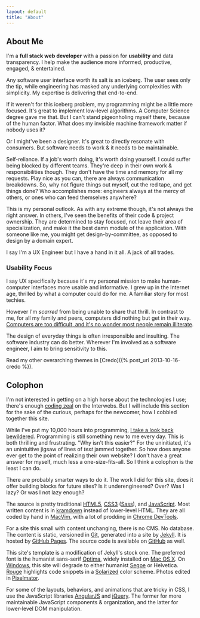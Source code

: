 ```yaml
---
layout: default
title: "About"
---
```


## About Me

I'm a **full stack web developer** with a passion for **usability** and data
transparency. I help make the audience more informed, productive, engaged, &
entertained.

Any software user interface worth its salt is an iceberg. The user sees only
the tip, while engineering has masked any underlying complexities with
simplicity. My expertise is delivering that end-to-end.

If it weren't for this iceberg problem, my programming might be a little more
focused. It's great to implement low-level algorithms. A Computer Science
degree gave me that. But I can't stand pigeonholing myself there, because of
the human factor. What does my invisible machine framework matter if nobody
uses it?

Or I might've been a designer. It's great to directly resonate with consumers.
But software needs to work & it needs to be maintainable.

Self-reliance. If a job's worth doing, it's worth doing yourself. I could
suffer being blocked by different teams. They're deep in their own work &
responsibilities though. They don't have the time and memory for all my
requests. Play nice as you can, there are always communication breakdowns. So,
why not figure things out myself, cut the red tape, and get things done? Who
accomplishes more: engineers always at the mercy of others, or ones who can
feed themselves anywhere?

This is my personal outlook. As with any extreme though, it's not always the
right answer. In others, I've seen the benefits of their code & project
ownership. They are determined to stay focused, not leave their area of
specialization, and make it the best damn module of the application. With
someone like me, you might get design-by-committee, as opposed to design by a
domain expert.

I say I'm a UX Engineer but I have a hand in it all. A jack of all trades.

### Usability Focus

I say UX specifically because it's my personal mission to make human-computer
interfaces more usable and informative. I grew up in the Internet age, thrilled
by what a computer could do for me. A familiar story for most techies.

However I'm *scarred* from being unable to share that thrill. In contrast to
me, for all my family and peers, computers did nothing but get in their way.
[Computers are too difficult, and it's no wonder most people remain
illiterate](http://studiotendra.com/2013/08/14/computers-are-both-too-difficult-and-people-are-computer-illiterate/).

The design of everyday things is often irresponsible and insulting. The
software industry can do better. Wherever I'm involved as a software engineer,
I aim to bring sensitivity to this.

Read my other overarching themes in [Credo]({% post_url 2013-10-16-credo %}).

## Colophon

<aside>
  <p>
    I'm not interested in getting on a high horse about the technologies I use;
    there's enough <a href="http://prog21.dadgum.com/128.html">coding zeal</a>
    on the Interwebs. But I will include this section for the sake of the
    curious, perhaps for the newcomer, how I cobbled together this site.
  </p>

  <p>
    While I've put my 10,000 hours into programming, <a
    href="http://vimeo.com/71278954">I take a look back bewildered</a>.
    Programming is still something new to me every day. This is both thrilling
    and frustrating. "Why isn't this easier?" For the uninitiated, it's an
    unintuitive jigsaw of lines of <em>text</em> jammed together. So how does
    anyone ever get to the point of realizing their own website? I don't have a
    great answer for myself, much less a one-size-fits-all. So I think a
    colophon is the least I can do.
  </p>

  <p>
    There are probably smarter ways to do it. The work I did for this site,
    does it offer building blocks for future sites? Is it underengineered?
    Over? Was I lazy? Or was I not lazy enough?
  </p>
</aside>

The source is pretty traditional
[HTML5](http://www.abookapart.com/products/html5-for-web-designers),
[CSS3](http://www.abookapart.com/products/css3-for-web-designers)
([Sass](http://sass-lang.com/)), and
[JavaScript](http://www.amazon.com/JavaScript-Good-Parts-Douglas-Crockford/dp/0596517742).
Most written content is in
[kramdown](http://kramdown.gettalong.org/) instead of lower-level
HTML. They are all coded by hand in
[MacVim](https://code.google.com/p/macvim/), with a lot of prodding in [Chrome
DevTools](http://www.google.com/chrome/).

<!-- Content -->

For a site this small with content unchanging, there is no CMS. No database.
The content is static, versioned in [Git](http://git-scm.com/), generated into
a site by [Jekyll](http://jekyllrb.com/). It is hosted by [GitHub
Pages](http://pages.github.com/). The source code is available on
[GitHub](http://github.com/john-kurkowski/john-kurkowski.github.io) as well.

<!-- Style -->

This site's template is a modification of Jekyll's stock one. The preferred
font is the humanist sans-serif [Optima](http://en.wikipedia.org/wiki/Optima),
widely installed on [Mac OS X](http://www.apple.com/osx/). On
[Windows](http://windows.microsoft.com/en-us/windows/home), this site will
degrade to either humanist [Segoe](http://en.wikipedia.org/wiki/Segoe) or
Helvetica. [Rouge](https://github.com/jneen/rouge) highlights
code snippets in a [Solarized](http://ethanschoonover.com/solarized) color
scheme. Photos edited in [Pixelmator](http://www.pixelmator.com/).

<!-- Behavior -->

For some of the layouts, behaviors, and animations that are tricky in CSS, I
use the JavaScript libraries [AngularJS](http://angularjs.org/) and
[jQuery](http://jquery.com/). The former for more maintainable JavaScript
components & organization, and the latter for lower-level DOM manipulation.
